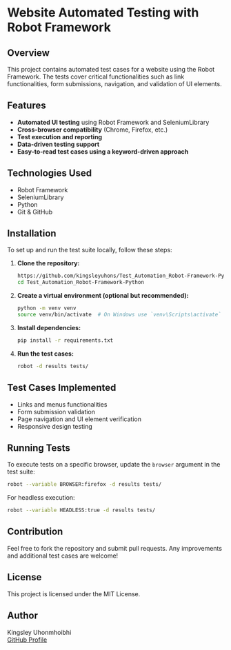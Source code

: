 # Website Automated Testing with Robot Framework

## Overview
This project contains automated test cases for a website using the Robot Framework. The tests cover critical functionalities such as link functionalities, form submissions, navigation, and validation of UI elements.

## Features
- **Automated UI testing** using Robot Framework and SeleniumLibrary
- **Cross-browser compatibility** (Chrome, Firefox, etc.)
- **Test execution and reporting**
- **Data-driven testing support**
- **Easy-to-read test cases using a keyword-driven approach**

## Technologies Used
- Robot Framework
- SeleniumLibrary
- Python
- Git & GitHub

## Installation
To set up and run the test suite locally, follow these steps:

1. **Clone the repository:**
   ```bash
   https://github.com/kingsleyuhons/Test_Automation_Robot-Framework-Python.git
   cd Test_Automation_Robot-Framework-Python
   ```
2. **Create a virtual environment (optional but recommended):**
   ```bash
   python -m venv venv
   source venv/bin/activate  # On Windows use `venv\Scripts\activate`
   ```
3. **Install dependencies:**
   ```bash
   pip install -r requirements.txt
   ```
4. **Run the test cases:**
   ```bash
   robot -d results tests/
   ```

## Test Cases Implemented
- Links and menus functionalities
- Form submission validation
- Page navigation and UI element verification
- Responsive design testing

## Running Tests
To execute tests on a specific browser, update the `browser` argument in the test suite:
```bash
robot --variable BROWSER:firefox -d results tests/
```
For headless execution:
```bash
robot --variable HEADLESS:true -d results tests/
```

## Contribution
Feel free to fork the repository and submit pull requests. Any improvements and additional test cases are welcome!

## License
This project is licensed under the MIT License.

## Author
Kingsley Uhonmhoibhi  
[GitHub Profile](https://github.com/kingsleyuhons)
